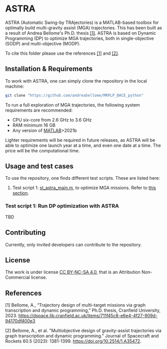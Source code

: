 # ASTRA
ASTRA (Automatic Swing-by TRAjectories) is a MATLAB-based toolbox for optimally build multi-gravity assist (MGA) trajectories. This has been built as a result of Andrea Bellome's Ph.D. thesis [[1]](#1). ASTRA is based on Dynamic Programming (DP) to optimize MGA trajectories, both in single-objective (SODP) and multi-objective (MODP).

To cite this folder please use the references [[1]](#1) and [[2]](#2).

## Installation & Requirements

To work with ASTRA, one can simply clone the repository in the local machine:


```bash
git clone "https://github.com/andreabellome/MRPLP_DACE_python"
```

To run a full exploration of MGA trajectories, the following system requirements are recommended:
+ CPU six-core from 2.6 GHz to 3.6 GHz
+ RAM minimum 16 GB
+ Any version of [MATLAB](https://it.mathworks.com/products/matlab.html)>2021b <!-- with [Optimization Toolbox](https://it.mathworks.com/products/optimization.html) (this need will be eliminated in the future) -->

Lighter requirements will be required in future releases, as ASTRA will be able to optimize one launch year at a time, and even one date at a time. The price will be the computational time. 

## Usage and test cases

To use the repository, one finds different test scripts. These are listed here:

1. Test script 1: [st_astra_main.m](/st1_astra_main.m), to optimize MGA missions. Refer to [this section](#Section_1).

### Test script 1: Run DP optimization with ASTRA  <a id="Section_1"></a> 

TBD

## Contributing

Currently, only invited developers can contribute to the repository.

## License

The work is under license [CC BY-NC-SA 4.0](https://creativecommons.org/licenses/by-nc/4.0/), that is an Attribution Non-Commercial license.


## References
<a id="1">[1]</a> 
Bellome, A., “Trajectory design of multi-target missions via graph transcription and dynamic programming,” Ph.D. thesis, Cranfield University, 2023.
https://dspace.lib.cranfield.ac.uk/items/711f45c8-e6e4-4f27-909d-94170df400e3

<a id="2">[2]</a> 
Bellome, A., et al. "Multiobjective design of gravity-assist trajectories via graph transcription and dynamic programming." Journal of Spacecraft and Rockets 60.5 (2023): 1381-1399.
https://doi.org/10.2514/1.A35472.
